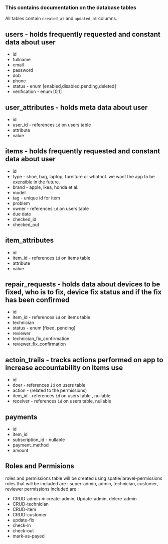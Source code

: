 ### This contains documentation on the database tables
All tables contain `created_at` and `updated_at` columns.
## users - holds frequently requested and constant data about user
- id
- fullname
- email
- password
- dob
- phone
- status - enum [enabled,disabled,pending,deleted]
- verification - enum [0,1]
## user_attributes - holds meta data about user
- id
- user_id - references `id` on users table
- attribute
- value
## items - holds frequently requested and constant data about user
- id
- type - shoe, bag, laptop, furniture or whatnot. we want the app to be exensible in the future.
- brand - apple, ikea, honda et al.
- model
- tag - unique id for item
- problem
- owner - references `id` on users table
- due date
- checked_id
- checked_out
## item_attributes
- id
- item_id - references `id` on items table
- attribute
- value
## repair_requests - holds data about devices to be fixed, who is to fix, device fix status and if the fix has been confirmed
- id
- item_id - references `id` on items table
- technician
- status - enum [fixed, pending]
- reviewer
- technician_fix_confirmation
- reviewer_fix_confirmation
## actoin_trails - tracks actions performed on app to increase accountability on items use
- id
- doer - references `id` on users table
- action - (related to the permissions)
- item_id - references `id` on users table ,  nullable
- receiver - references `id` on users table, nullable
## payments
- id
- item_id
- subscription_id - nullable
- payment_method
- amount
## Roles and Permisions
roles and permissions table will be created using spatie/laravel-permissions  
roles that will be included are : super-admin, admin, technician, customer, reviewer
permissions included are :
- CRUD-admin => create-admin, Update-admin, delere-admin
- CRUD-technician
- CRUD-item
- CRUD-customer
- update-fix
- check-in
- check-out
- mark-as-payed
